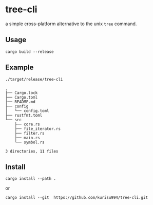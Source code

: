 # tree-cli
a simple cross-platform alternative to the unix `tree` command.

## Usage
`cargo build --release`

## Example 
```shell
./target/release/tree-cli

.
├── Cargo.lock
├── Cargo.toml
├── README.md
├── config
│   └── config.toml
├── rustfmt.toml
└── src
    ├── core.rs
    ├── file_iterator.rs
    ├── filter.rs
    ├── main.rs
    └── symbol.rs

3 directories, 11 files
```

## Install 
`cargo install --path .` 

or 

`cargo install --git  https://github.com/kurisu994/tree-cli.git`